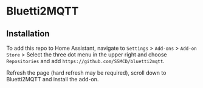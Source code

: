 # Bluetti2MQTT

## Installation
To add this repo to Home Assistant, navigate to `Settings` > `Add-ons` > `Add-on Store` > Select the three dot menu in the upper right and choose `Repositories` and add `https://github.com/SSMCD/bluetti2mqtt`.

Refresh the page (hard refresh may be required), scroll down to Bluetti2MQTT and install the add-on.
